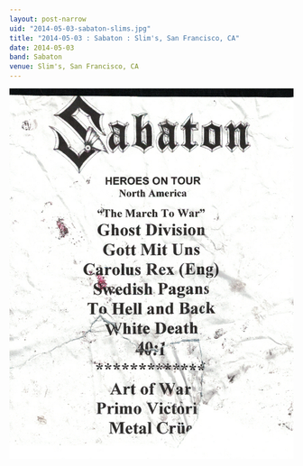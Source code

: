 ```yaml
---
layout: post-narrow
uid: "2014-05-03-sabaton-slims.jpg"
title: "2014-05-03 : Sabaton : Slim's, San Francisco, CA"
date: 2014-05-03
band: Sabaton
venue: Slim's, San Francisco, CA
---
```


<div class="showcase">
  <img src="/img/2014/05/20140503-Sabaton-Slims.jpg" alt="2014-05-03-sabaton-slims.jpg">
</div>

